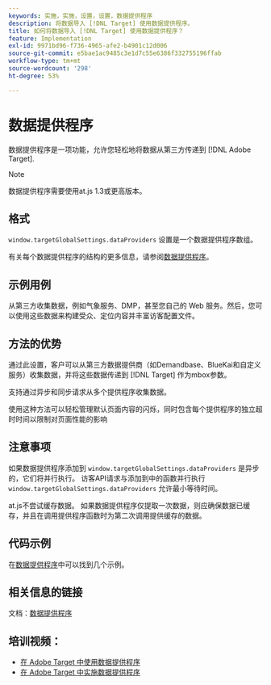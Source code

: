 ```yaml
---
keywords: 实施，实施，设置，设置，数据提供程序
description: 将数据导入 [!DNL Target] 使用数据提供程序。
title: 如何将数据导入 [!DNL Target] 使用数据提供程序？
feature: Implementation
exl-id: 9971bd96-f736-4965-afe2-b4901c12d006
source-git-commit: e5bae1ac9485c3e1d7c55e6386f332755196ffab
workflow-type: tm+mt
source-wordcount: '298'
ht-degree: 53%

---
```


# 数据提供程序

数据提供程序是一项功能，允许您轻松地将数据从第三方传递到 [!DNL Adobe Target].

>[!NOTE]
>
>数据提供程序需要使用at.js 1.3或更高版本。

## 格式

`window.targetGlobalSettings.dataProviders` 设置是一个数据提供程序数组。

有关每个数据提供程序的结构的更多信息，请参阅[数据提供程序](../../implement/client-side/atjs/atjs-functions/targetglobalsettings.md#data-providers)。

## 示例用例

从第三方收集数据，例如气象服务、DMP，甚至您自己的 Web 服务。然后，您可以使用这些数据来构建受众、定位内容并丰富访客配置文件。

## 方法的优势

通过此设置，客户可以从第三方数据提供商（如Demandbase、BlueKai和自定义服务）收集数据，并将这些数据传递到 [!DNL Target] 作为mbox参数。

支持通过异步和同步请求从多个提供程序收集数据。

使用这种方法可以轻松管理默认页面内容的闪烁，同时包含每个提供程序的独立超时时间以限制对页面性能的影响

## 注意事项

如果数据提供程序添加到 `window.targetGlobalSettings.dataProviders` 是异步的，它们将并行执行。 访客API请求与添加到中的函数并行执行 `window.targetGlobalSettings.dataProviders` 允许最小等待时间。

at.js不尝试缓存数据。 如果数据提供程序仅提取一次数据，则应确保数据已缓存，并且在调用提供程序函数时为第二次调用提供缓存的数据。

## 代码示例

在[数据提供程序](../../implement/client-side/atjs/atjs-functions/targetglobalsettings.md#data-providers)中可以找到几个示例。

## 相关信息的链接

文档：[数据提供程序](../../implement/client-side/atjs/atjs-functions/targetglobalsettings.md#data-providers)

## 培训视频：

* [在 Adobe Target 中使用数据提供程序](https://experienceleague.adobe.com/docs/target-learn/tutorials/integrations/use-data-providers-to-integrate-third-party-data.html)
* [在 Adobe Target 中实施数据提供程序](https://experienceleague.adobe.com/docs/target-learn/tutorials/integrations/implement-data-providers-to-integrate-third-party-data.html)
